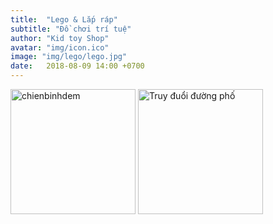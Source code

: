 ```yaml
---
title:  "Lego & Lắp ráp"
subtitle: "Đồ chơi trí tuệ"
author: "Kid toy Shop"
avatar: "img/icon.ico"
image: "img/lego/lego.jpg"
date:   2018-08-09 14:00 +0700
---
```

<!--<img src="https://trytoforget.github.io/kidtoyshop/img/lego/cuoctruyduoiduongphovoiran-jaguar197.jpg" alt="Truy đuổi đường phố" width="200" height="200">-->
<img src="https://trytoforget.github.io/kidtoyshop/img/lego/chienbinhdemninja813.jpg" alt="chienbinhdem" width="200" height="200">
<img src="https://trytoforget.github.io/kidtoyshop/img/lego/cuoctruyduoiduongphovoiran-jaguar197.jpg" alt="Truy đuổi đường phố" width="200" height="200">
